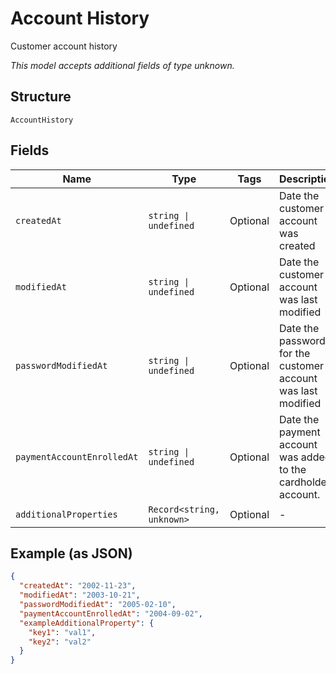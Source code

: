 
# Account History

Customer account history

*This model accepts additional fields of type unknown.*

## Structure

`AccountHistory`

## Fields

| Name | Type | Tags | Description |
|  --- | --- | --- | --- |
| `createdAt` | `string \| undefined` | Optional | Date the customer account was created |
| `modifiedAt` | `string \| undefined` | Optional | Date the customer account was last modified |
| `passwordModifiedAt` | `string \| undefined` | Optional | Date the password for the customer account was last modified |
| `paymentAccountEnrolledAt` | `string \| undefined` | Optional | Date the payment account was added to the cardholder account. |
| `additionalProperties` | `Record<string, unknown>` | Optional | - |

## Example (as JSON)

```json
{
  "createdAt": "2002-11-23",
  "modifiedAt": "2003-10-21",
  "passwordModifiedAt": "2005-02-10",
  "paymentAccountEnrolledAt": "2004-09-02",
  "exampleAdditionalProperty": {
    "key1": "val1",
    "key2": "val2"
  }
}
```

